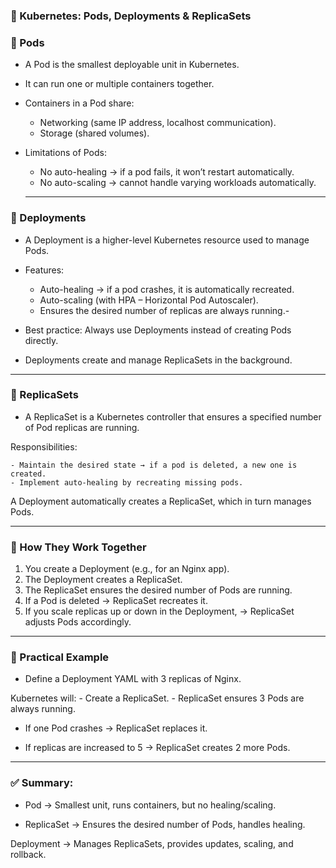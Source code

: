 ### 📌 Kubernetes: Pods, Deployments & ReplicaSets

### 🔹 Pods

- A Pod is the smallest deployable unit in Kubernetes.
- It can run one or multiple containers together.
- Containers in a Pod share:

    - Networking (same IP address, localhost communication).
    - Storage (shared volumes).
- Limitations of Pods:
    - No auto-healing → if a pod fails, it won’t restart automatically.
    - No auto-scaling → cannot handle varying workloads automatically.

  ---

### 🔹 Deployments

- A Deployment is a higher-level Kubernetes resource used to manage Pods.

- Features:

    - Auto-healing → if a pod crashes, it is automatically recreated.
    - Auto-scaling (with HPA – Horizontal Pod Autoscaler).
    - Ensures the desired number of replicas are always running.- 
- Best practice: Always use Deployments instead of creating Pods directly.
- Deployments create and manage ReplicaSets in the background.

---

### 🔹 ReplicaSets

- A ReplicaSet is a Kubernetes controller that ensures a specified number of Pod replicas are running.

Responsibilities:

    - Maintain the desired state → if a pod is deleted, a new one is created.
    - Implement auto-healing by recreating missing pods.
A Deployment automatically creates a ReplicaSet, which in turn manages Pods.

---

### 🔹 How They Work Together

1. You create a Deployment (e.g., for an Nginx app).
2. The Deployment creates a ReplicaSet.
3. The ReplicaSet ensures the desired number of Pods are running.
4. If a Pod is deleted → ReplicaSet recreates it.
5. If you scale replicas up or down in the Deployment, → ReplicaSet adjusts Pods accordingly.

---

### 🔹 Practical Example

- Define a Deployment YAML with 3 replicas of Nginx.

Kubernetes will:
    - Create a ReplicaSet.
    - ReplicaSet ensures 3 Pods are always running.

- If one Pod crashes → ReplicaSet replaces it.

- If replicas are increased to 5 → ReplicaSet creates 2 more Pods.
---
### ✅ Summary:

- Pod → Smallest unit, runs containers, but no healing/scaling.

- ReplicaSet → Ensures the desired number of Pods, handles healing.

Deployment → Manages ReplicaSets, provides updates, scaling, and rollback.
